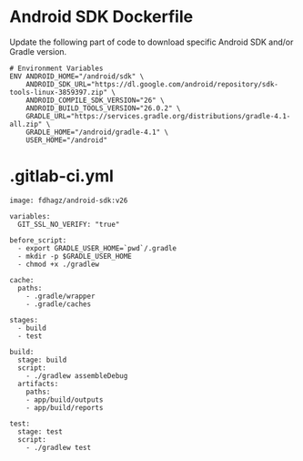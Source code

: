 # Android SDK Dockerfile

Update the following part of code to download specific Android SDK and/or Gradle version.

```
# Environment Variables
ENV ANDROID_HOME="/android/sdk" \
    ANDROID_SDK_URL="https://dl.google.com/android/repository/sdk-tools-linux-3859397.zip" \
	ANDROID_COMPILE_SDK_VERSION="26" \
	ANDROID_BUILD_TOOLS_VERSION="26.0.2" \
	GRADLE_URL="https://services.gradle.org/distributions/gradle-4.1-all.zip" \
	GRADLE_HOME="/android/gradle-4.1" \
	USER_HOME="/android"
```

# .gitlab-ci.yml

```
image: fdhagz/android-sdk:v26

variables:
  GIT_SSL_NO_VERIFY: "true"

before_script:
  - export GRADLE_USER_HOME=`pwd`/.gradle
  - mkdir -p $GRADLE_USER_HOME
  - chmod +x ./gradlew

cache:
  paths:
    - .gradle/wrapper
    - .gradle/caches

stages:
  - build
  - test

build:
  stage: build
  script:
    - ./gradlew assembleDebug
  artifacts:
    paths:
    - app/build/outputs
    - app/build/reports

test:
  stage: test
  script:
    - ./gradlew test
```
